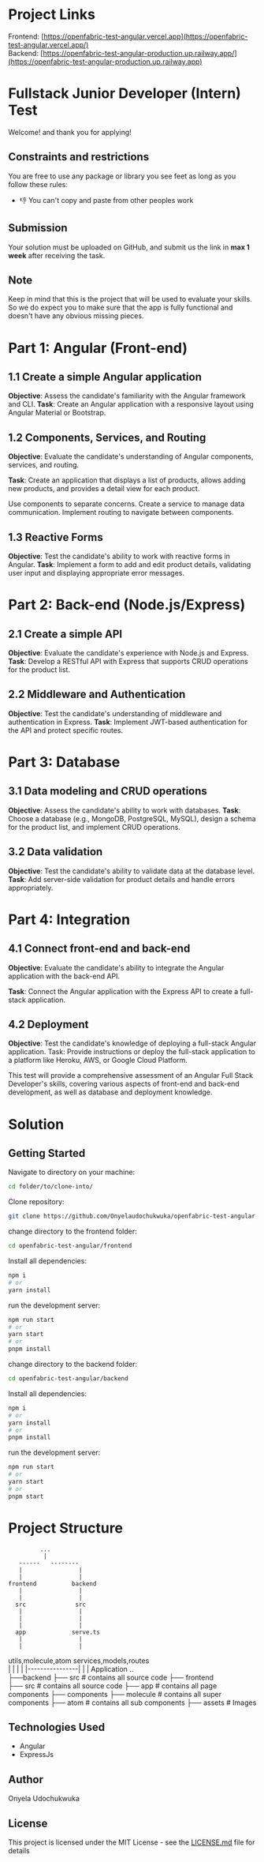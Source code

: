 # Project Links
Frontend: [https://openfabric-test-angular.vercel.app](https://openfabric-test-angular.vercel.app/) <br />
Backend: [https://openfabric-test-angular-production.up.railway.app/](https://openfabric-test-angular-production.up.railway.app)
# Fullstack Junior Developer (Intern) Test

Welcome! and thank you for applying!

## Constraints and restrictions

You are free to use any package or library you see feet as long as you follow these rules:

* 👎 You can't copy and paste from other peoples work

## Submission

Your solution must be uploaded on GitHub, and submit us the link in **max 1 week** after receiving the task.

## Note

Keep in mind that this is the project that will be used to evaluate your skills.
So we do expect you to make sure that the app is fully functional and doesn't have any obvious missing pieces.

# Part 1: Angular (Front-end)

## 1.1 Create a simple Angular application

**Objective**: Assess the candidate's familiarity with the Angular framework and CLI.
**Task**: Create an Angular application with a responsive layout using Angular Material or Bootstrap.

## 1.2 Components, Services, and Routing

**Objective**: Evaluate the candidate's understanding of Angular components, services, and routing.

**Task**: Create an application that displays a list of products, allows adding new products, and provides a detail view
for
each product.

Use components to separate concerns.
Create a service to manage data communication.
Implement routing to navigate between components.

## 1.3 Reactive Forms

**Objective**: Test the candidate's ability to work with reactive forms in Angular.
**Task**: Implement a form to add and edit product details, validating user input and displaying appropriate error
messages.

# Part 2: Back-end (Node.js/Express)

## 2.1 Create a simple API

**Objective**: Evaluate the candidate's experience with Node.js and Express.
**Task**: Develop a RESTful API with Express that supports CRUD operations for the product list.

## 2.2 Middleware and Authentication

**Objective**: Test the candidate's understanding of middleware and authentication in Express.
**Task**: Implement JWT-based authentication for the API and protect specific routes.

# Part 3: Database

## 3.1 Data modeling and CRUD operations

**Objective**: Assess the candidate's ability to work with databases.
**Task**: Choose a database (e.g., MongoDB, PostgreSQL, MySQL), design a schema for the product list, and implement CRUD
operations.

## 3.2 Data validation

**Objective**: Test the candidate's ability to validate data at the database level.
**Task**: Add server-side validation for product details and handle errors appropriately.

# Part 4: Integration

## 4.1 Connect front-end and back-end

**Objective**: Evaluate the candidate's ability to integrate the Angular application with the back-end API.

**Task**: Connect the Angular application with the Express API to create a full-stack application.

## 4.2 Deployment

**Objective**: Test the candidate's knowledge of deploying a full-stack Angular application.
Task: Provide instructions or deploy the full-stack application to a platform like Heroku, AWS, or Google Cloud
Platform.

This test will provide a comprehensive assessment of an Angular Full Stack Developer's skills, covering various aspects
of front-end and back-end development, as well as database and deployment knowledge.


# Solution

## Getting Started

Navigate to directory on your machine:

```bash
cd folder/to/clone-into/
```

Clone repository:

```bash
git clone https://github.com/Onyelaudochukwuka/openfabric-test-angular
```
change directory to the frontend folder:

```bash
cd openfabric-test-angular/frontend
```
Install all dependencies:

```bash
npm i
# or
yarn install
```

run the development server:

```bash
npm run start
# or
yarn start
# or
pnpm install
```

change directory to the backend folder:

```bash
cd openfabric-test-angular/backend
```
Install all dependencies:

```bash
npm i
# or
yarn install
# or
pnpm install
```

run the development server:

```bash
npm run start
# or
yarn start
# or
pnpm start
```

# Project Structure
             ...
              |   
       ------   --------   
       |                |
       |                |         
    frontend          backend     
       |                |         
       |                |              
      src              src
       |                |       
       |                |   
       |                |   
      app             serve.ts
       |                |   
       |                |
 utils,molecule,atom   services,models,routes     
       |                |
       |                |
       |----------------|
               |
               |
           Application
  ..  
  ├──backend
  ├── src # contains all source code
  ├── frontend    
        ├── src # contains all source code
            ├── app # contains all page components
            ├── components  ├── molecule # contains all super components
                            ├── atom # contains all sub components
          ├── assets # Images

## Technologies Used
- Angular
- ExpressJs

## Author
Onyela Udochukwuka

## License
This project is licensed under the MIT License - see the [LICENSE.md](LICENSE.md) file for details
